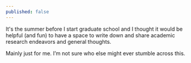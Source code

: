 ```yaml
---
published: false
---
```

It's the summer before I start graduate school and I thought it would be helpful (and fun) to have a space to write down and share academic research endeavors and general thoughts.

Mainly just for me. I’m not sure who else might ever stumble across this.
